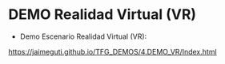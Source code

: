 # DEMO Realidad Virtual (VR)


- Demo Escenario Realidad Virtual (VR):

https://jaimeguti.github.io/TFG_DEMOS/4.DEMO_VR/Index.html


